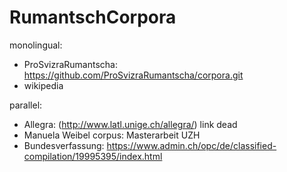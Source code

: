 # RumantschCorpora

monolingual:
 - ProSvizraRumantscha: https://github.com/ProSvizraRumantscha/corpora.git
 - wikipedia
 
parallel:
 - Allegra: (http://www.latl.unige.ch/allegra/) link dead 
 - Manuela Weibel corpus: Masterarbeit UZH
 - Bundesverfassung: https://www.admin.ch/opc/de/classified-compilation/19995395/index.html
